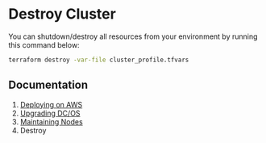# Destroy Cluster

You can shutdown/destroy all resources from your environment by running this command below:

```bash
terraform destroy -var-file cluster_profile.tfvars
```

## Documentation

1. [Deploying on AWS](./INSTALL.md)
2. [Upgrading DC/OS](./UPGRADE.md)
3. [Maintaining Nodes](./MAINTAIN.md)
4. Destroy
